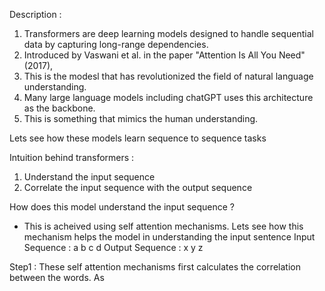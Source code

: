 Description : 
1. Transformers are deep learning models designed to handle sequential data by capturing long-range dependencies. 
2. Introduced by Vaswani et al. in the paper "Attention Is All You Need" (2017),
3. This is the modesl that has revolutionized the field of natural language understanding. 
4. Many large language models including chatGPT uses this architecture as the backbone.
5. This is something that mimics the human understanding.

Lets see how these models learn sequence to sequence tasks

Intuition behind transformers : 
1. Understand the input sequence
2. Correlate the input sequence with the output sequence

How does this model understand the input sequence ? 
* This is acheived using self attention mechanisms.
Lets see how this mechanism helps the model in understanding the input sentence
Input Sequence : a b c d
Output Sequence : x y z

Step1 : These self attention mechanisms first calculates the correlation between the words. 
As 
